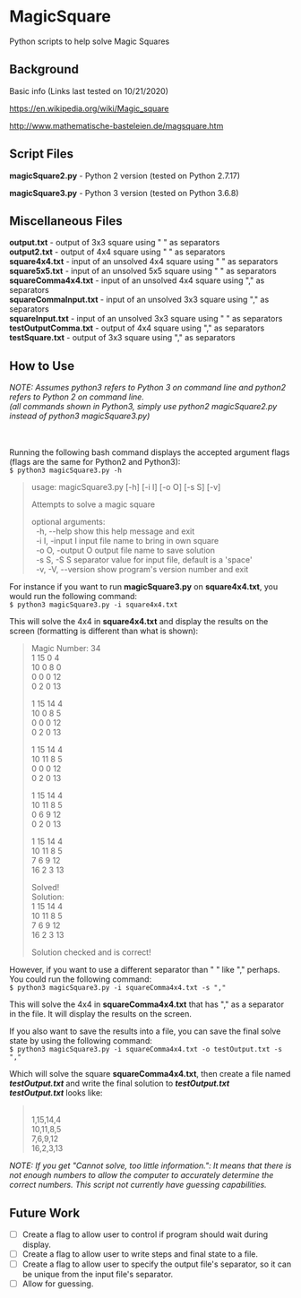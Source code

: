 # MagicSquare
Python scripts to help solve Magic Squares

## Background
Basic info (Links last tested on 10/21/2020)

https://en.wikipedia.org/wiki/Magic_square

http://www.mathematische-basteleien.de/magsquare.htm

## Script Files
**magicSquare2.py** - Python 2 version (tested on Python 2.7.17)

**magicSquare3.py** - Python 3 version (tested on Python 3.6.8)

## Miscellaneous Files
**output.txt** - output of 3x3 square using " " as separators
<br />**output2.txt** - output of 4x4 square using " " as separators
<br />**square4x4.txt** - input of an unsolved 4x4 square using " " as separators
<br />**square5x5.txt** - input of an unsolved 5x5 square using " " as separators
<br />**squareComma4x4.txt** - input of an unsolved 4x4 square using "," as separators
<br />**squareCommaInput.txt** - input of an unsolved 3x3 square using "," as separators
<br />**squareInput.txt** - input of an unsolved 3x3 square using " " as separators
<br />**testOutputComma.txt** - output of 4x4 square using "," as separators
<br />**testSquare.txt** - output of 3x3 square using "," as separators

## How to Use
*NOTE: Assumes python3 refers to Python 3 on command line and python2 refers to Python 2 on command line.*
*<br />(all commands shown in Python3, simply use python2 magicSquare2.py instead of python3 magicSquare3.py)*

<br /><br />Running the following bash command displays the accepted argument flags (flags are the same for Python2 and Python3):
<br />`$ python3 magicSquare3.py -h`
>usage: magicSquare3.py [-h] [-i I] [-o O] [-s S] [-v]
>
>Attempts to solve a magic square
>
>optional arguments:
><br />&nbsp;&nbsp;-h, --help         show this help message and exit
><br />&nbsp;&nbsp;-i I, -input I     input file name to bring in own square
><br />&nbsp;&nbsp;-o O, -output O    output file name to save solution
><br />&nbsp;&nbsp;-s S, -S S         separator value for input file, default is a 'space'
><br />&nbsp;&nbsp;-v, -V, --version  show program's version number and exit


For instance if you want to run **magicSquare3.py** on **square4x4.txt**, you would run the following command:
<br />`$ python3 magicSquare3.py -i square4x4.txt`

This will solve the 4x4 in **square4x4.txt** and display the results on the screen (formatting is different than what is shown):

>Magic Number: 34
><br /> 1 15  0  4 
><br />10  0  8  0 
><br /> 0  0  0 12 
><br /> 0  2  0 13 
>
> 1 15 14  4 
><br />10  0  8  5 
><br /> 0  0  0 12 
><br /> 0  2  0 13 
>
> 1 15 14  4 
><br />10 11  8  5 
><br /> 0  0  0 12 
><br /> 0  2  0 13 
>
> 1 15 14  4 
><br />10 11  8  5 
><br /> 0  6  9 12 
><br /> 0  2  0 13 
>
> 1 15 14  4 
><br />10 11  8  5 
><br /> 7  6  9 12 
><br />16  2  3 13 
>
>Solved!
><br />Solution: 
><br /> 1 15 14  4 
><br />10 11  8  5 
><br /> 7  6  9 12 
><br />16  2  3 13 
>
>Solution checked and is correct!

However, if you want to use a different separator than " " like "," perhaps. You could run the following command:
<br />`$ python3 magicSquare3.py -i squareComma4x4.txt -s ","`

This will solve the 4x4 in **squareComma4x4.txt** that has "," as a separator in the file. It will display the results on the screen.

If you also want to save the results into a file, you can save the final solve state by using the following command:
<br />`$ python3 magicSquare3.py -i squareComma4x4.txt -o testOutput.txt -s ","`

Which will solve the square **squareComma4x4.txt**, then create a file named ***testOutput.txt*** and write the final solution to ***testOutput.txt***
<br />***testOutput.txt*** looks like:
><br />1,15,14,4
><br />10,11,8,5
><br />7,6,9,12
><br />16,2,3,13


*NOTE: If you get "Cannot solve, too little information.": It means that there is not enough numbers to allow the computer to accurately determine the correct numbers. This script not currently have guessing capabilities.*


## Future Work
- [ ] Create a flag to allow user to control if program should wait during display.
- [ ] Create a flag to allow user to write steps and final state to a file.
- [ ] Create a flag to allow user to specify the output file's separator, so it can be unique from the input file's separator.
- [ ] Allow for guessing.
